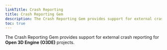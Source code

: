 ```yaml
---
linkTitle: Crash Reporting
title: Crash Reporting Gem
description: The Crash Reporting Gem provides support for external crash reporting for Open 3D Engine (O3DE) projects.
toc: true
---
```


The Crash Reporting Gem provides support for external crash reporting for **Open 3D Engine (O3DE)** projects.
